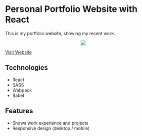 # Personal Portfolio Website with React
This is my portfolio website, showing my recent work.

<p align="center">
  <img src="https://elaineyyang7.com/images/personal_website.png width="500">
</p>

[Visit Website](https://elaineyyang7.com)


## Technologies
* React
* SASS
* Webpack
* Babel


## Features
* Shows work experience and projects
* Responsive design (desktop / mobile)

